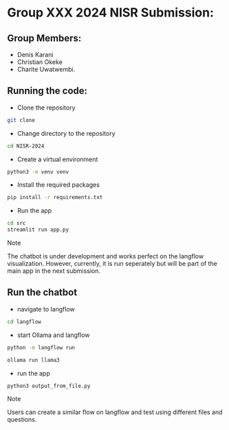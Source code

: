 # Group XXX 2024 NISR Submission:

## Group Members:
- Denis Karani
- Christian Okeke
- Charite Uwatwembi.


## Running the code:
- Clone the repository
```bash
git clone 
```

- Change directory to the repository
```bash
cd NISR-2024
```

- Create a virtual environment
```bash
python3 -m venv venv
```

- Install the required packages
```bash
pip install -r requirements.txt
```


- Run the app
```bash
cd src
streamlit run app.py
```

>[!NOTE]
>The chatbot is under development and works perfect on the langflow visualization. However, currently, it is run seperately but will be part of the main app in the next submission. 

## Run the chatbot
- navigate to langflow
```bash
cd langflow
```

- start Ollama and langflow
```bash
python -m langflow run
```
```bash
ollama run llama3
```

- run the app
```bash
python3 output_from_file.py
```

>[!NOTE]
>Users can create a similar flow on langflow and test using different files and questions. 